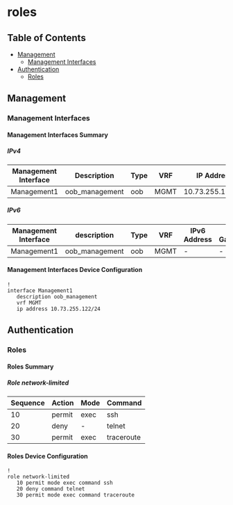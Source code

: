 # roles

## Table of Contents

- [Management](#management)
  - [Management Interfaces](#management-interfaces)
- [Authentication](#authentication)
  - [Roles](#roles)

## Management

### Management Interfaces

#### Management Interfaces Summary

##### IPv4

| Management Interface | Description | Type | VRF | IP Address | Gateway |
| -------------------- | ----------- | ---- | --- | ---------- | ------- |
| Management1 | oob_management | oob | MGMT | 10.73.255.122/24 | 10.73.255.2 |

##### IPv6

| Management Interface | description | Type | VRF | IPv6 Address | IPv6 Gateway |
| -------------------- | ----------- | ---- | --- | ------------ | ------------ |
| Management1 | oob_management | oob | MGMT | - | - |

#### Management Interfaces Device Configuration

```eos
!
interface Management1
   description oob_management
   vrf MGMT
   ip address 10.73.255.122/24
```

## Authentication

### Roles

#### Roles Summary

##### Role network-limited

| Sequence | Action | Mode | Command |
| -------- | ------ | ---- | ------- |
| 10 | permit | exec | ssh |
| 20 | deny | - | telnet |
| 30 | permit | exec | traceroute |

#### Roles Device Configuration

```eos
!
role network-limited
   10 permit mode exec command ssh
   20 deny command telnet
   30 permit mode exec command traceroute
```
